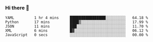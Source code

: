 ### Hi there 👋

<!--START_SECTION:waka-->

```text
YAML         1 hr 4 mins     ████████████████░░░░░░░░░   64.18 %
Python       17 mins         ████▒░░░░░░░░░░░░░░░░░░░░   17.99 %
JSON         11 mins         ███░░░░░░░░░░░░░░░░░░░░░░   11.70 %
XML          6 mins          █▓░░░░░░░░░░░░░░░░░░░░░░░   06.12 %
JavaScript   0 secs          ░░░░░░░░░░░░░░░░░░░░░░░░░   00.00 %
```

<!--END_SECTION:waka-->
<!--
**Boombag0607/Boombag0607** is a ✨ _special_ ✨ repository because its `README.md` (this file) appears on your GitHub profile.

Here are some ideas to get you started:

- 🔭 I’m currently working on ...
- 🌱 I’m currently learning ...
- 👯 I’m looking to collaborate on ...
- 🤔 I’m looking for help with ...
- 💬 Ask me about ...
- 📫 How to reach me: ...
- 😄 Pronouns: ...
- ⚡ Fun fact: ...
-->
